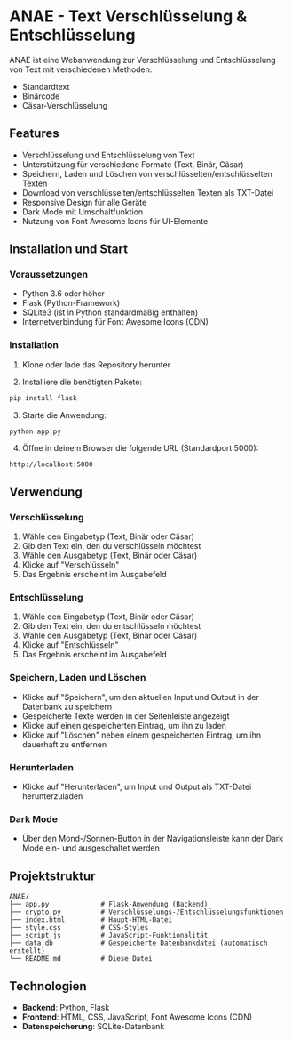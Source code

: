 # ANAE - Text Verschlüsselung & Entschlüsselung

ANAE ist eine Webanwendung zur Verschlüsselung und Entschlüsselung von Text mit verschiedenen Methoden:

- Standardtext
- Binärcode
- Cäsar-Verschlüsselung

## Features

- Verschlüsselung und Entschlüsselung von Text
- Unterstützung für verschiedene Formate (Text, Binär, Cäsar)
- Speichern, Laden und Löschen von verschlüsselten/entschlüsselten Texten
- Download von verschlüsselten/entschlüsselten Texten als TXT-Datei
- Responsive Design für alle Geräte
- Dark Mode mit Umschaltfunktion
- Nutzung von Font Awesome Icons für UI-Elemente

## Installation und Start

### Voraussetzungen

- Python 3.6 oder höher
- Flask (Python-Framework)
- SQLite3 (ist in Python standardmäßig enthalten)
- Internetverbindung für Font Awesome Icons (CDN)

### Installation

1. Klone oder lade das Repository herunter

2. Installiere die benötigten Pakete:

```bash
pip install flask
```

3. Starte die Anwendung:

```bash
python app.py
```

4. Öffne in deinem Browser die folgende URL (Standardport 5000):

```
http://localhost:5000
```

## Verwendung

### Verschlüsselung

1. Wähle den Eingabetyp (Text, Binär oder Cäsar)
2. Gib den Text ein, den du verschlüsseln möchtest
3. Wähle den Ausgabetyp (Text, Binär oder Cäsar)
4. Klicke auf "Verschlüsseln"
5. Das Ergebnis erscheint im Ausgabefeld

### Entschlüsselung

1. Wähle den Eingabetyp (Text, Binär oder Cäsar)
2. Gib den Text ein, den du entschlüsseln möchtest
3. Wähle den Ausgabetyp (Text, Binär oder Cäsar)
4. Klicke auf "Entschlüsseln"
5. Das Ergebnis erscheint im Ausgabefeld

### Speichern, Laden und Löschen

- Klicke auf "Speichern", um den aktuellen Input und Output in der Datenbank zu speichern
- Gespeicherte Texte werden in der Seitenleiste angezeigt
- Klicke auf einen gespeicherten Eintrag, um ihn zu laden
- Klicke auf "Löschen" neben einem gespeicherten Eintrag, um ihn dauerhaft zu entfernen

### Herunterladen

- Klicke auf "Herunterladen", um Input und Output als TXT-Datei herunterzuladen

### Dark Mode

- Über den Mond-/Sonnen-Button in der Navigationsleiste kann der Dark Mode ein- und ausgeschaltet werden

## Projektstruktur

```
ANAE/
├── app.py             # Flask-Anwendung (Backend)
├── crypto.py          # Verschlüsselungs-/Entschlüsselungsfunktionen
├── index.html         # Haupt-HTML-Datei
├── style.css          # CSS-Styles
├── script.js          # JavaScript-Funktionalität
├── data.db            # Gespeicherte Datenbankdatei (automatisch erstellt)
└── README.md          # Diese Datei
```

## Technologien

- **Backend**: Python, Flask
- **Frontend**: HTML, CSS, JavaScript, Font Awesome Icons (CDN)
- **Datenspeicherung**: SQLite-Datenbank
